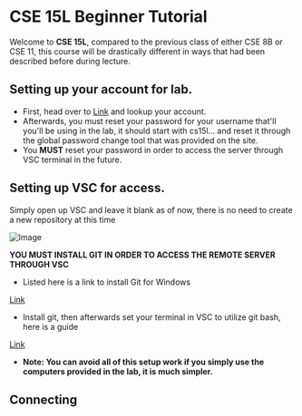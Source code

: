# CSE 15L Beginner Tutorial
Welcome to **CSE 15L**, compared to the previous class of either CSE 8B or CSE 11, this course will be drastically different in ways that had been described before during lecture.
## Setting up your account for lab.
* First, head over to [Link](https://sdacs.ucsd.edu/~icc/index.php) and lookup your account.
* Afterwards, you must reset your password for your username that'll you'll be using in the lab, it should start with cs15l... and reset it through the global password change tool that was provided on the site.
* You **MUST** reset your password in order to access the server through VSC terminal in the future.
## Setting up VSC for access.
Simply open up VSC and leave it blank as of now, there is no need to create a new repository at this time

![Image](https://i.stack.imgur.com/GBKdN.png)

**YOU MUST INSTALL GIT IN ORDER TO ACCESS THE REMOTE SERVER THROUGH VSC**
* Listed here is a link to install Git for Windows

[Link](https://gitforwindows.org)
* Install git, then afterwards set your terminal in VSC to utilize git bash, here is a guide

[Link](https://stackoverflow.com/a/50527994)
* **Note: You can avoid all of this setup work if you simply use the computers provided in the lab, it is much simpler.**
## Connecting
